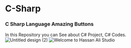 # C-Sharp

### C Sharp Language Amazing Buttons
In this Repository you can See about C# Project, C# Codes.
![Untitled design (2)](https://user-images.githubusercontent.com/73873109/127765405-9192f7da-3a39-4170-aac2-a58c950d3387.png)
![Welcome to Hassan Ali Studio](https://user-images.githubusercontent.com/73873109/127765604-faaa9d9e-cbf1-493d-8bd9-cf66e385607d.png)


